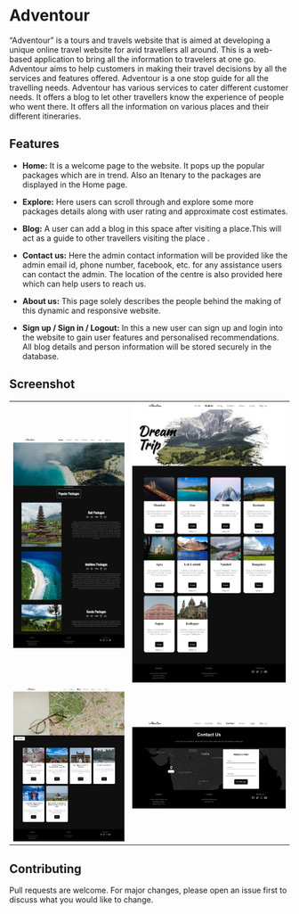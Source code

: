 
# Adventour

“Adventour” is a tours and travels website that is aimed at developing a unique online travel website for avid travellers all around. This is a web-based application to bring all the information to travelers at one go. Adventour aims to help customers in making their travel decisions by all the services and features offered. Adventour is a one stop guide for all the travelling needs. Adventour has various services to cater different customer needs. It offers a blog to let other travellers know the experience of people who went there. It offers all the information on various places and their different itineraries.

## Features

 - **Home:** It is a welcome page to the website. It pops up the popular packages which are in trend. Also an Itenary to the packages are displayed in the Home page.

 - **Explore:** Here users can scroll through and explore some more packages details along with user rating and approximate cost estimates.

 - **Blog:** A user can add a blog in this space after visiting a place.This will act as a guide to other travellers visiting the place .

 - **Contact us:** Here the admin contact information will be provided like the admin email id,  phone number, facebook, etc. for any assistance users can contact the admin. The location of the centre is also provided here which can help users to reach us.

 - **About us:** This page solely describes the people behind the making of this dynamic and responsive website.

 - **Sign up / Sign in / Logout:** In this a new user can sign up and login into the website to gain user features and personalised recommendations. All blog details and person information will be stored securely in the database.

## Screenshot
| | | 
|:-------------------------:|:-------------------------:|
| <img alt="homepage" src="https://github.com/jashnimje/Adventour/blob/master/assets/img/screenshot/image1.png?raw=true"> | <img alt="explore" src="https://github.com/jashnimje/Adventour/blob/master/assets/img/screenshot/image2.png?raw=true"> |
| <img alt="blog" src="https://github.com/jashnimje/Adventour/blob/master/assets/img/screenshot/image3.png?raw=true"> | <img alt="contact" src="https://github.com/jashnimje/Adventour/blob/master/assets/img/screenshot/image4.png?raw=true"> | 

## Contributing

Pull requests are welcome. For major changes, please open an issue first to discuss what you would like to change.
